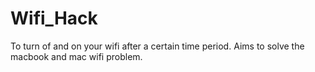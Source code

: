 # Wifi_Hack
To turn of and on your wifi after a certain time period. Aims to solve the macbook and mac wifi problem.

